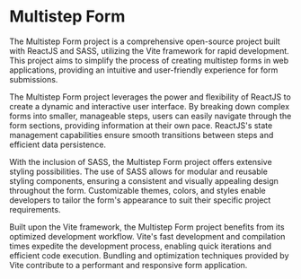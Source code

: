 # Multistep Form

The Multistep Form project is a comprehensive open-source project built with ReactJS and SASS, utilizing the Vite framework for rapid development. This project aims to simplify the process of creating multistep forms in web applications, providing an intuitive and user-friendly experience for form submissions.

The Multistep Form project leverages the power and flexibility of ReactJS to create a dynamic and interactive user interface. By breaking down complex forms into smaller, manageable steps, users can easily navigate through the form sections, providing information at their own pace. ReactJS's state management capabilities ensure smooth transitions between steps and efficient data persistence.

With the inclusion of SASS, the Multistep Form project offers extensive styling possibilities. The use of SASS allows for modular and reusable styling components, ensuring a consistent and visually appealing design throughout the form. Customizable themes, colors, and styles enable developers to tailor the form's appearance to suit their specific project requirements.

Built upon the Vite framework, the Multistep Form project benefits from its optimized development workflow. Vite's fast development and compilation times expedite the development process, enabling quick iterations and efficient code execution. Bundling and optimization techniques provided by Vite contribute to a performant and responsive form application.
